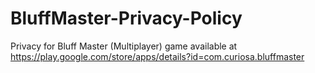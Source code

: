 # BluffMaster-Privacy-Policy
Privacy for Bluff Master (Multiplayer) game available at https://play.google.com/store/apps/details?id=com.curiosa.bluffmaster
